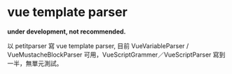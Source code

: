 # vue template parser
__under development, not recommended.__

以 petitparser 寫 vue template parser, 目前 VueVariableParser / VueMustacheBlockParser 可用，VueScriptGrammer／VueScriptParser 寫到一半，無單元測試。


